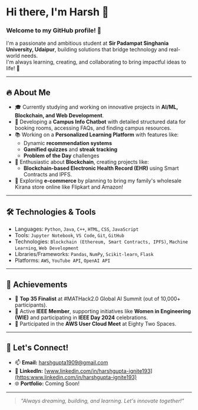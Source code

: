 # Hi there, I'm Harsh 👋

### Welcome to my GitHub profile! 🚀

I'm a passionate and ambitious student at **Sir Padampat Singhania University, Udaipur**, building solutions that bridge technology and real-world needs.  
I'm always learning, creating, and collaborating to bring impactful ideas to life! 🌟

---

## 🔥 About Me
- 🎓 Currently studying and working on innovative projects in **AI/ML, Blockchain, and Web Development**.
- 🤖 Developing a **Campus Info Chatbot** with detailed structured data for booking rooms, accessing FAQs, and finding campus resources.
- 📚 Working on a **Personalized Learning Platform** with features like:
  - Dynamic **recommendation systems**
  - **Gamified quizzes** and **streak tracking**
  - **Problem of the Day** challenges
- 🔗 Enthusiastic about **Blockchain**, creating projects like:
  - **Blockchain-based Electronic Health Record (EHR)** using Smart Contracts and IPFS.
- 🛒 Exploring **e-commerce** by planning to bring my family's wholesale Kirana store online like Flipkart and Amazon!

---

## 🛠️ Technologies & Tools
- Languages: `Python`, `Java`, `C++`, `HTML`, `CSS`, `JavaScript`
- Tools: `Jupyter Notebook`, `VS Code`, `Git`, `GitHub`
- Technologies: `Blockchain (Ethereum, Smart Contracts, IPFS)`, `Machine Learning`, `Web Development`
- Libraries/Frameworks: `Pandas`, `NumPy`, `Scikit-learn`, `Flask`
- Platforms: `AWS`, `YouTube API`, `OpenAI API`

---

## 🌟 Achievements
- 🥇 **Top 35 Finalist** at #MATHack2.0 Global AI Summit (out of 10,000+ participants).
- 🏅 Active **IEEE Member**, supporting initiatives like **Women in Engineering (WIE)** and participating in **IEEE Day 2024** celebrations.
- 🎯 Participated in the **AWS User Cloud Meet** at Eighty Two Spaces.

---

## 💬 Let's Connect!
- 📫 **Email:** [harshgupta1909@gmail.com](mailto:harshgupta1909@gmail.com) <!-- Replace with your actual email -->
- 💼 **LinkedIn:** [www.linkedin.com/in/harshgupta-ignite193](https:www.linkedin.com/in/harshgupta-ignite193) <!-- Replace with your actual LinkedIn link -->
- 🌐 **Portfolio:** Coming Soon!

---

> _"Always dreaming, building, and learning. Let's innovate together!"_
